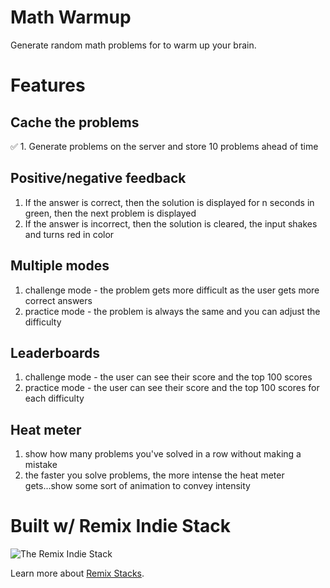 # Math Warmup

Generate random math problems for to warm up your brain.

# Features


## Cache the problems
✅ 1. Generate problems on the server and store 10 problems ahead of time

## Positive/negative feedback
1. If the answer is correct, then the solution is displayed for n seconds in green, then the next problem is displayed
2. If the answer is incorrect, then the solution is cleared, the input shakes and turns red in color

## Multiple modes
1. challenge mode - the problem gets more difficult as the user gets more correct answers
2. practice mode - the problem is always the same and you can adjust the difficulty

## Leaderboards
1. challenge mode - the user can see their score and the top 100 scores
2. practice mode - the user can see their score and the top 100 scores for each difficulty

## Heat meter
1. show how many problems you've solved in a row without making a mistake
2. the faster you solve problems, the more intense the heat meter gets...show some sort of animation to convey intensity


# Built w/ Remix Indie Stack

![The Remix Indie Stack](https://repository-images.githubusercontent.com/465928257/a241fa49-bd4d-485a-a2a5-5cb8e4ee0abf)

Learn more about [Remix Stacks](https://remix.run/stacks).